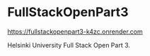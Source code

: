 # FullStackOpenPart3
https://fullstackopenpart3-k4zc.onrender.com

Helsinki University Full Stack Open Part 3.
